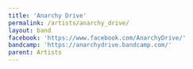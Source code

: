 ```yaml
---
title: 'Anarchy Drive'
permalink: /artists/anarchy_drive/
layout: band
facebook: 'https://www.facebook.com/AnarchyDrive/'
bandcamp: 'https://anarchydrive.bandcamp.com/'
parent: Artists
---
```

